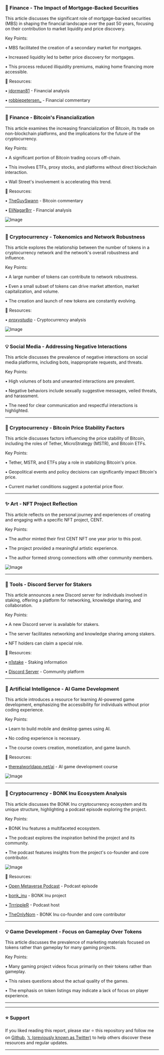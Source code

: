 ### 🤖 Finance - The Impact of Mortgage-Backed Securities

This article discusses the significant role of mortgage-backed securities (MBS) in shaping the financial landscape over the past 50 years, focusing on their contribution to market liquidity and price discovery.

Key Points:

• MBS facilitated the creation of a secondary market for mortgages.


• Increased liquidity led to better price discovery for mortgages.


• This process reduced illiquidity premiums, making home financing more accessible.


🔗 Resources:

• [jdorman81](https://x.com/jdorman81) - Financial analysis


• [robbiepetersen_](https://x.com/robbiepetersen_) - Financial commentary



---

### 🤖 Finance - Bitcoin's Financialization

This article examines the increasing financialization of Bitcoin, its trade on non-blockchain platforms, and the implications for the future of the cryptocurrency.

Key Points:

• A significant portion of Bitcoin trading occurs off-chain.


• This involves ETFs, proxy stocks, and platforms without direct blockchain interaction.


• Wall Street's involvement is accelerating this trend.


🔗 Resources:

• [TheGuySwann](https://x.com/TheGuySwann) - Bitcoin commentary


• [EliNagarBrr](https://x.com/EliNagarBrr) - Financial analysis


![Image](https://pbs.twimg.com/media/Gnc429UWcAAIxdS?format=jpg&name=small)


---

### 🤖 Cryptocurrency - Tokenomics and Network Robustness

This article explores the relationship between the number of tokens in a cryptocurrency network and the network's overall robustness and influence.

Key Points:

• A large number of tokens can contribute to network robustness.


• Even a small subset of tokens can drive market attention, market capitalization, and volume.


•  The creation and launch of new tokens are constantly evolving.


🔗 Resources:

• [_proxystudio_](https://x.com/_proxystudio) - Cryptocurrency analysis


![Image](https://pbs.twimg.com/media/GneL5KjWkAAyQVT?format=png&name=small)


---

### 💡 Social Media - Addressing Negative Interactions

This article discusses the prevalence of negative interactions on social media platforms, including bots, inappropriate requests, and threats.

Key Points:

•  High volumes of bots and unwanted interactions are prevalent.


•  Negative behaviors include sexually suggestive messages, veiled threats, and harassment.


•  The need for clear communication and respectful interactions is highlighted.



---

### 🤖 Cryptocurrency - Bitcoin Price Stability Factors

This article discusses factors influencing the price stability of Bitcoin, including the roles of Tether, MicroStrategy (MSTR), and Bitcoin ETFs.

Key Points:

•  Tether, MSTR, and ETFs play a role in stabilizing Bitcoin's price.


•  Geopolitical events and policy decisions can significantly impact Bitcoin's price.


•  Current market conditions suggest a potential price floor.


---

### ✨ Art - NFT Project Reflection

This article reflects on the personal journey and experiences of creating and engaging with a specific NFT project, CENT.

Key Points:

• The author minted their first CENT NFT one year prior to this post.


• The project provided a meaningful artistic experience.


• The author formed strong connections with other community members.


![Image](https://pbs.twimg.com/media/Gm9XzTrXEAAZ7Qw?format=jpg&name=small)


---

### 🚀 Tools - Discord Server for Stakers

This article announces a new Discord server for individuals involved in staking, offering a platform for networking, knowledge sharing, and collaboration.

Key Points:

•  A new Discord server is available for stakers.


•  The server facilitates networking and knowledge sharing among stakers.


•  NFT holders can claim a special role.


🔗 Resources:

• [n1stake](https://x.com/n1stake) - Staking information


• [Discord Server](https://discord.gg/zWpq5JJbPS) - Community platform


---

### 🤖 Artificial Intelligence - AI Game Development

This article introduces a resource for learning AI-powered game development, emphasizing the accessibility for individuals without prior coding experience.

Key Points:

•  Learn to build mobile and desktop games using AI.


•  No coding experience is necessary.


•  The course covers creation, monetization, and game launch.


🔗 Resources:

• [therealworldapp.net/ai](http://therealworldapp.net/ai) - AI game development course


![Image](https://pbs.twimg.com/amplify_video_thumb/1907132425781616640/img/-Tt7X4V0r7QUOFjC.jpg)


---

### 🤖 Cryptocurrency - BONK Inu Ecosystem Analysis

This article discusses the BONK Inu cryptocurrency ecosystem and its unique structure, highlighting a podcast episode exploring the project.

Key Points:

• BONK Inu features a multifaceted ecosystem.


•  The podcast explores the inspiration behind the project and its community.


•  The podcast features insights from the project's co-founder and core contributor.



![Image](https://pbs.twimg.com/ext_tw_video_thumb/1905198617394319360/pu/img/NGIT-oF8Jr3ea7Cx.jpg)

🔗 Resources:

• [Open Metaverse Podcast](https://x.com/animocabrands/status/1905199222812807550) - Podcast episode


• [bonk_inu](https://x.com/bonk_inu) - BONK Inu project


• [TrrrippleR](https://x.com/TrrrippleR) - Podcast host


• [TheOnlyNom](https://x.com/TheOnlyNom) - BONK Inu co-founder and core contributor



---

### 💡 Game Development - Focus on Gameplay Over Tokens

This article discusses the prevalence of marketing materials focused on tokens rather than gameplay for many gaming projects.

Key Points:

•  Many gaming project videos focus primarily on their tokens rather than gameplay.


•  This raises questions about the actual quality of the games.


•  The emphasis on token listings may indicate a lack of focus on player experience.



---


---

### ⭐️ Support

If you liked reading this report, please star ⭐️ this repository and follow me on [Github](https://github.com/Drix10), [𝕏 (previously known as Twitter)](https://x.com/DRIX_10_) to help others discover these resources and regular updates.

---